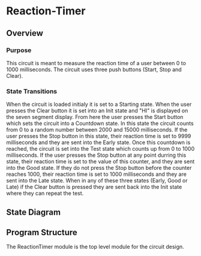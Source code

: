 # Reaction-Timer

## Overview
### Purpose
This circuit is meant to measure the reaction time of a user between 0 to 1000 milliseconds. The circuit uses three push buttons (Start, Stop and Clear). 

### State Transitions
When the circuit is loaded initialy it is set to a Starting state. When the user presses the Clear button it is set into an Init state and "HI" is displayed on the seven segment display. From here the user presses the Start button which sets the circuit into a Countdown state. In this state the circuit counts from 0 to a random number between 2000 and 15000 milliseconds. If the user presses the Stop button in this state, their reaction time is set to 9999 milliseconds and they are sent into the Early state. Once this countdown is reached, the circuit is set into the Test state which counts up from 0 to 1000 milliseconds. If the user presses the Stop button at any point durring this state, their reaction time is set to the value of this counter, and they are sent into the Good state. If they do not press the Stop button before the counter reaches 1000, their reaction time is set to 1000 milliseconds and they are sent into the Late state. When in any of these three states (Early, Good or Late) if the Clear button is pressed they are sent back into the Init state where they can repeat the test.

## State Diagram


## Program Structure
The ReactionTimer module is the top level module for the circuit design.
